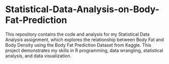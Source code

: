 # Statistical-Data-Analysis-on-Body-Fat-Prediction
This repository contains the code and analysis for my Statistical Data Analysis assignment, which explores the relationship between Body Fat and Body Density using the Body Fat Prediction Dataset from Kaggle. This project demonstrates my skills in R programming, data wrangling, statistical analysis, and data visualization.
